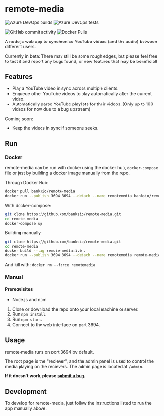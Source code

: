 # remote-media
![Azure DevOps builds](https://img.shields.io/azure-devops/build/banksio/ca05dcdb-cddf-47ad-b524-a5943bb56d8d/6)
![Azure DevOps tests](https://img.shields.io/azure-devops/tests/banksio/remote-media/6)
<!-- ![David Dependencies](https://img.shields.io/david/banksio/remote-media) -->
![GitHub commit activity](https://img.shields.io/github/commit-activity/y/banksio/remote-media)
![Docker Pulls](https://img.shields.io/docker/pulls/banksio/remote-media)

A node.js web app to synchronise YouTube videos (and the audio) between different users.

Currently in beta: There may still be some rough edges, but please feel free to test it and report any bugs found, or new features that may be beneficial!
## Features
* Play a YouTube video in sync across multiple clients.
* Enqueue other YouTube videos to play automatically after the current video.
* Automatically parse YouTube playlists for their videos. (Only up to 100 videos for now due to a bug upstream)

Coming soon:

* Keep the videos in sync if someone seeks.
## Run
### Docker
remote-media can be run with docker using the docker hub, `docker-compose` file or just by building a docker image manually from the repo.

Through Docker Hub:
```bash
docker pull banksio/remote-media
docker run --publish 3694:3694 --detach --name remotemedia banksio/remote-media:latest
```

With docker-compose:

```bash
git clone https://github.com/banksio/remote-media.git
cd remote-media
docker-compose up
```

Building manually:

```bash
git clone https://github.com/banksio/remote-media.git
cd remote-media
docker build --tag remote-media:1.0 .
docker run --publish 3694:3694 --detach --name remotemedia remote-media:1.0
```

And kill with: `docker rm --force remotemedia`

### Manual
#### Prerequisites
* Node.js and npm


1. Clone or download the repo onto your local machine or server.
2. Run `npm install`.
3. Run `npm start`.
4. Connect to the web interface on port 3694.

## Usage
remote-media runs on port 3694 by default.

The root page is the "reciever", and the admin panel is used to control the media playing on the recievers. The admin page is located at `/admin`.

**If it doesn't work, please [submit a bug](https://github.com/banksio/remote-media/issues).**

## Development
To develop for remote-media, just follow the instructions listed to run the app manually above.
